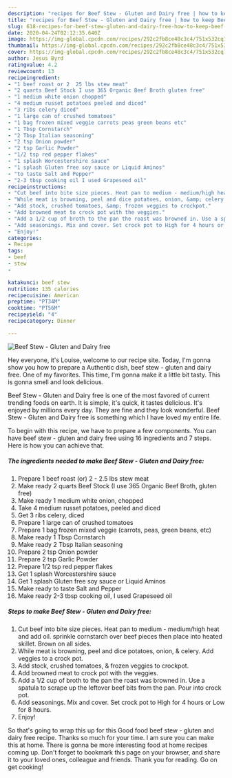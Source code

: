 ```yaml
---
description: "recipes for Beef Stew - Gluten and Dairy free | how to keep Beef Stew - Gluten and Dairy free"
title: "recipes for Beef Stew - Gluten and Dairy free | how to keep Beef Stew - Gluten and Dairy free"
slug: 618-recipes-for-beef-stew-gluten-and-dairy-free-how-to-keep-beef-stew-gluten-and-dairy-free
date: 2020-04-24T02:12:35.640Z
image: https://img-global.cpcdn.com/recipes/292c2fb8ce48c3c4/751x532cq70/beef-stew-gluten-and-dairy-free-recipe-main-photo.jpg
thumbnail: https://img-global.cpcdn.com/recipes/292c2fb8ce48c3c4/751x532cq70/beef-stew-gluten-and-dairy-free-recipe-main-photo.jpg
cover: https://img-global.cpcdn.com/recipes/292c2fb8ce48c3c4/751x532cq70/beef-stew-gluten-and-dairy-free-recipe-main-photo.jpg
author: Jesus Byrd
ratingvalue: 4.2
reviewcount: 13
recipeingredient:
- "1 beef roast or 2  25 lbs stew meat"
- "2 quarts Beef Stock I use 365 Organic Beef Broth gluten free"
- "1 medium white onion chopped"
- "4 medium russet potatoes peeled and diced"
- "3 ribs celery diced"
- "1 large can of crushed tomatoes"
- "1 bag frozen mixed veggie carrots peas green beans etc"
- "1 Tbsp Cornstarch"
- "2 Tbsp Italian seasoning"
- "2 tsp Onion powder"
- "2 tsp Garlic Powder"
- "1/2 tsp red pepper flakes"
- "1 splash Worcestershire sauce"
- "1 splash Gluten free soy sauce or Liquid Aminos"
- "to taste Salt and Pepper"
- "2-3 tbsp cooking oil I used Grapeseed oil"
recipeinstructions:
- "Cut beef into bite size pieces. Heat pan to medium - medium/high heat and add oil. sprinkle cornstarch over beef pieces then place into heated skillet. Brown on all sides."
- "While meat is browning, peel and dice potatoes, onion, &amp; celery. Add veggies to a crock pot."
- "Add stock, crushed tomatoes, &amp; frozen veggies to crockpot."
- "Add browned meat to crock pot with the veggies."
- "Add a 1/2 cup of broth to the pan the roast was browned in. Use a spatula to scrape up the leftover beef bits from the pan. Pour into crock pot."
- "Add seasonings. Mix and cover. Set crock pot to High for 4 hours or Low for 8 hours."
- "Enjoy!"
categories:
- Recipe
tags:
- beef
- stew
- 

katakunci: beef stew  
nutrition: 135 calories
recipecuisine: American
preptime: "PT34M"
cooktime: "PT56M"
recipeyield: "4"
recipecategory: Dinner

---
```



![Beef Stew - Gluten and Dairy free](https://img-global.cpcdn.com/recipes/292c2fb8ce48c3c4/751x532cq70/beef-stew-gluten-and-dairy-free-recipe-main-photo.jpg)

Hey everyone, it's Louise, welcome to our recipe site. Today, I'm gonna show you how to prepare a Authentic dish, beef stew - gluten and dairy free. One of my favorites. This time, I'm gonna make it a little bit tasty. This is gonna smell and look delicious.

Beef Stew - Gluten and Dairy free is one of the most favored of current trending foods on earth. It is simple, it's quick, it tastes delicious. It's enjoyed by millions every day. They are fine and they look wonderful. Beef Stew - Gluten and Dairy free is something which I have loved my entire life.




To begin with this recipe, we have to prepare a few components. You can have beef stew - gluten and dairy free using 16 ingredients and 7 steps. Here is how you can achieve that.

<!--inarticleads1-->

##### The ingredients needed to make Beef Stew - Gluten and Dairy free:

1. Prepare 1 beef roast (or) 2 - 2.5 lbs stew meat
1. Make ready 2 quarts Beef Stock (I use 365 Organic Beef Broth, gluten free)
1. Make ready 1 medium white onion, chopped
1. Take 4 medium russet potatoes, peeled and diced
1. Get 3 ribs celery, diced
1. Prepare 1 large can of crushed tomatoes
1. Prepare 1 bag frozen mixed veggie (carrots, peas, green beans, etc)
1. Make ready 1 Tbsp Cornstarch
1. Make ready 2 Tbsp Italian seasoning
1. Prepare 2 tsp Onion powder
1. Prepare 2 tsp Garlic Powder
1. Prepare 1/2 tsp red pepper flakes
1. Get 1 splash Worcestershire sauce
1. Get 1 splash Gluten free soy sauce or Liquid Aminos
1. Make ready to taste Salt and Pepper
1. Make ready 2-3 tbsp cooking oil, I used Grapeseed oil




<!--inarticleads2-->

##### Steps to make Beef Stew - Gluten and Dairy free:

1. Cut beef into bite size pieces. Heat pan to medium - medium/high heat and add oil. sprinkle cornstarch over beef pieces then place into heated skillet. Brown on all sides.
1. While meat is browning, peel and dice potatoes, onion, &amp; celery. Add veggies to a crock pot.
1. Add stock, crushed tomatoes, &amp; frozen veggies to crockpot.
1. Add browned meat to crock pot with the veggies.
1. Add a 1/2 cup of broth to the pan the roast was browned in. Use a spatula to scrape up the leftover beef bits from the pan. Pour into crock pot.
1. Add seasonings. Mix and cover. Set crock pot to High for 4 hours or Low for 8 hours.
1. Enjoy!




So that's going to wrap this up for this Good food beef stew - gluten and dairy free recipe. Thanks so much for your time. I am sure you can make this at home. There is gonna be more interesting food at home recipes coming up. Don't forget to bookmark this page on your browser, and share it to your loved ones, colleague and friends. Thank you for reading. Go on get cooking!
